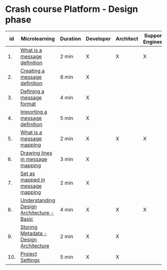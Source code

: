 # Crash course Platform - Design phase

| id | Microlearning | Duration | Developer | Architect | Support<br>Engineer |
| ---- | ---- | ---- | ---- | ---- | ---- |
|1. |[What is a message definition](crashcourse-platform-design-what-is-a-message-definition.md)| 2 min | X | X | X |
|2. |[Creating a message definition](crashcourse-platform-design-creating-a-message-definition.md)| 8 min | X | | |
|3. |[Defining a message format](crashcourse-platform-design-defining-a-message-format.md)| 4 min | X | | |
|4. |[Importing a message definition](crashcourse-platform-design-import-message-definition.md)| 5 min | X | | | 
|5. |[What is a message mapping](crashcourse-platform-design-what-is-a-message-mapping.md)| 2 min | X | X | X |
|6. |[Drawing lines in message mapping](crashcourse-platform-design-drawing-lines-in-message-mapping.md)| 3 min | X | | |
|7. |[Set as mapped in message mapping](crashcourse-platform-design-set-as-mapped-in-message-mapping.md)| 2 min | X | | |
|8. |[Understanding Design Architecture - Basic](crashcourse-platform-design-understanding-design-architecture-basic.md)| 4 min | X | X | X |
|9. |[Storing Metadata - Design Architecture](crashcourse-platform-design-storing-metadata.md)| 2 min | X | X | |
|10. |[Project Settings](crashcourse-platform-design-project-settings.md)| 5 min | X | X | |
